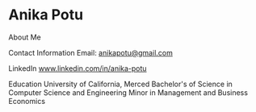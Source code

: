 # Anika Potu
About Me

Contact Information
   Email: anikapotu@gmail.com

LinkedIn
   www.linkedin.com/in/anika-potu 
   
Education
   University of California, Merced
   Bachelor's of Science in Computer Science and Engineering
   Minor in Management and Business Economics
   
